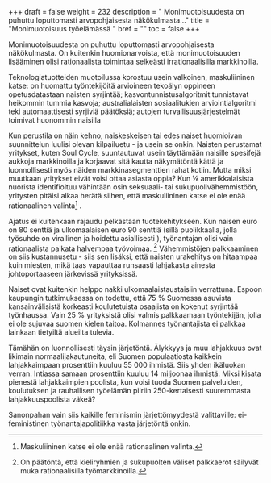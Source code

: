 +++
draft = false
weight = 232
description = " Monimuotoisuudesta on puhuttu loputtomasti arvopohjaisesta näkökulmasta..."
title = "Monimuotoisuus työelämässä "
bref = ""
toc = false
+++



Monimuotoisuudesta on puhuttu loputtomasti arvopohjaisesta näkökulmasta.
On kuitenkin huomionarvoista, että monimuotoisuuden lisääminen olisi
rationaalista toimintaa selkeästi irrationaalisilla markkinoilla.

Teknologiatuotteiden muotoilussa korostuu usein valkoinen, maskuliininen
katse: on huomattu työntekijöitä arvioineen tekoälyn oppineen
opetusdatastaan naisten syrjintää; kasvontunnistusalgoritmit tunnistavat
heikommin tummia kasvoja; australialaisten sosiaalitukien
arviointialgoritmi teki automaattisesti syrjiviä päätöksiä; autojen
turvallisuusjärjestelmät toimivat huonommin naisilla

Kun perustila on näin kehno, naiskeskeisen tai edes naiset huomioivan
suunnittelun luulisi olevan kilpailuetu - ja usein se onkin. Naisten
perustamat yritykset, kuten Soul Cycle, suuntautuvat usein täyttämään
naisille spesifejä aukkoja markkinoilla ja korjaavat sitä kautta
näkymätöntä kättä ja luonnollisesti myös näiden markkinasegmenttien
rahat kotiin. Mutta miksi muutkaan yritykset eivät voisi ottaa asiasta
oppia? Kun ⅙ amerikkalaisista nuorista identifioituu vähintään osin
seksuaali- tai sukupuolivähemmistöön, yritysten pitäisi alkaa herätä
siihen, että maskuliininen katse ei ole enää rationaalinen valinta[^1]
.

Ajatus ei kuitenkaan rajaudu pelkästään tuotekehitykseen. Kun naisen
euro on 80 senttiä ja ulkomaalaisen euro 90 senttiä (sillä puolikkaalla,
jolla työsuhde on virallinen ja hoidettu asiallisesti
), työnantajan
olisi vain rationaalista palkata halvempaa työvoimaa. [^2]
 Vähemmistöjen
palkkaaminen on siis kustannusetu - siis sen lisäksi, että naisten
urakehitys on hitaampaa kuin miesten, mikä taas vapauttaa runsaasti
lahjakasta ainesta johtoportaaseen järkevissä yrityksissä.

Naiset ovat kuitenkin helppo nakki ulkomaalaistaustaisiin verrattuna.
Espoon kaupungin tutkimuksessa on todettu, että 75 
\%
 Suomessa asuvista
kansainvälisistä korkeasti koulutetuista osaajista on kokenut syrjintää
työnhaussa. Vain 25 
\%
 yrityksistä olisi valmis palkkaamaan työntekijän,
jolla ei ole sujuvaa suomen kielen taitoa. Kolmannes työnantajista ei
palkkaa lainkaan tietyiltä alueilta tulevia.

Tämähän on luonnollisesti täysin järjetöntä. Älykkyys ja muu lahjakkuus
ovat likimain normaalijakautuneita, eli Suomen populaatiosta kaikkein
lahjakkaimpaan prosenttiin kuuluu 55 000 ihmistä. Siis yhden ikäluokan
verran. Intiassa samaan prosenttiin kuuluu 14 miljoonaa ihmistä. Miksi
kisata pienestä lahjakkaimpien poolista, kun voisi tuoda Suomen
palveluiden, koulutuksen ja rauhallisen työelämän piiriin
250-kertaisesti suuremmasta lahjakkuuspoolista väkeä?

Sanonpahan vain siis kaikille feminismin järjettömyydestä valittaville:
ei-feministinen työnantajapolitiikka vasta järjetöntä onkin.

[^1]: Maskuliininen katse ei ole enää rationaalinen valinta.
[^2]: On päätöntä, että kieliryhmien ja sukupuolten väliset palkkaerot säilyvät muka rationaalisilla työmarkkinoilla.
